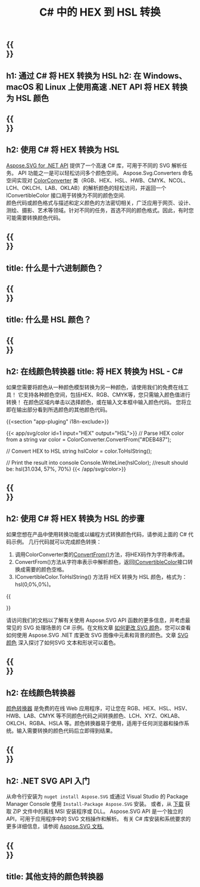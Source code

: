 ﻿---
translation: true
template: /templates/_template-color-child.md
title: C# 中的 HEX 到 HSL 转换
description: 在 C# 中使用颜色代码并将 HEX 转换为 HSL
url: /net/color-converter/hex-to-hsl/
family: svg
platformtag: net
feature: color converter
informat: HEX
outformat: HSL
otherformats: RGB HSV HWB CMYK LAB LCH XYZ OKLAB OKLCH NCOL
---

{{<section banner>}}
---
h1: 通过 C# 将 HEX 转换为 HSL
h2: 在 Windows、macOS 和 Linux 上使用高速 .NET API 将 HEX 转换为 HSL 颜色
---

{{<section overview>}}
---
h2: 使用 C# 将 HEX 转换为 HSL
---

[Aspose.SVG for .NET API](https://products.aspose.com/svg/net/) 提供了一个高速 C# 库，可用于不同的 SVG 解析任务。 API 功能之一是可以轻松访问多个颜色空间。 Aspose.Svg.Converters 命名空间实现对 [ColorConverter](https://reference.aspose.com/svg/net/aspose.svg.converters/colorconverter/) 类（RGB、HEX、HSL、HWB、CMYK、NCOL、LCH、OKLCH、LAB、OKLAB）的解析颜色的轻松访问，并返回一个 IConvertibleColor 接口用于转换为不同的颜色空间.<br>
颜色代码或颜色格式与描述和定义颜色的方法密切相关，广泛应用于网页、设计、测绘、摄影、艺术等领域。针对不同的任务，首选不同的颜色格式。因此，有时您可能需要转换颜色代码。

{{<section input-color>}}
---
title: 什么是十六进制颜色？
---

{{<section output-color>}}
---
title: 什么是 HSL 颜色？
---

{{<section code-text>}}
---
h2: 在线颜色转换器
title: 将 HEX 转换为 HSL - C#
---

如果您需要将颜色从一种颜色模型转换为另一种颜色，请使用我们的免费在线工具！ 它支持各种颜色空间，包括HEX、RGB、CMYK等，您只需输入颜色值进行转换！ 在颜色区域内单击以选择颜色，或在输入文本框中输入颜色代码。 您将立即在输出部分看到所选颜色的其他颜色代码。

{{<section "app-pluging" i18n-exclude>}}

{{< app/svg/color id=1 input="HEX" output="HSL">}}
// Parse HEX color from a string
var color = ColorConverter.ConvertFrom("#DEB487");

// Convert HEX to HSL 
string hslColor = color.ToHslString();

// Print the result into console
Console.WriteLine(hslColor);
//result should be: hsl(31.034, 57%, 70%)
{{< /app/svg/color>}}

{{<section steps>}}
---
h2: 使用 C# 将 HEX 转换为 HSL 的步骤
---

如果您想在产品中使用转换功能或以编程方式转换颜色代码，请参阅上面的 C# 代码示例。 几行代码就可以完成颜色转换：

1. 调用ColorConverter类的[ConvertFrom()](https://reference.aspose.com/svg/net/aspose.svg.converters/colorconverter/convertfrom/)方法，将HEX码作为字符串传递。
1. ConvertFrom()方法从字符串表示中解析颜色，返回[IConvertibleColor](https://reference.aspose.com/svg/net/aspose.svg.drawing/iconvertiblecolor/)接口转换成需要的颜色空格。
1. IConvertibleColor.ToHslString() 方法将 HEX 转换为 HSL 颜色，格式为：hsl(0,0%,0%)。

{{<section documentation>}}

请访问我们的文档以了解有关使用 Aspose.SVG API 函数的更多信息，并考虑最常见的 SVG 处理场景的 C# 示例。在文档文章 <a href="https://docs.aspose.com/svg/net/how-to-work-with-aspose-svg-api/how-to-change-svg-color/" target= "_blank">如何更改 SVG 颜色</a>，您可以查看如何使用 Aspose.SVG .NET 库更改 SVG 图像中元素和背景的颜色。文章 <a href="https://docs.aspose.com/svg/net/drawing-basics/svg-color/" target="_blank">SVG 颜色</a> 深入探讨了如何SVG 文本和形状可以着色。

{{<section online-color-converter>}}
---
h2: 在线颜色转换器
---

[颜色转换器](https://products.aspose.app/svg/color-converter) 是免费的在线 Web 应用程序，可让您在 RGB、HEX、HSL、HSV、HWB、LAB、CMYK 等不同颜色代码之间转换颜色、LCH、XYZ、OKLAB、OKLCH、RGBA、HSLA 等。颜色转换器易于使用，适用于任何浏览器和操作系统。输入需要转换的颜色代码后立即得到结果。

{{<section get-started>}}
---
h2: .NET SVG API 入门
---

从命令行安装为 ```nuget install Aspose.SVG``` 或通过 Visual Studio 的 Package Manager Console 使用 ```Install-Package Aspose.SVG``` 安装。
或者，从 [下载](https://releases.aspose.com/svg/net/) 获取 ZIP 文件中的离线 MSI 安装程序或 DLL。 Aspose.SVG API 是一个独立的 API，可用于应用程序中的 SVG 文档操作和解析。
有关 C# 库安装和系统要求的更多详细信息，请参阅 [Aspose.SVG 文档.](https://docs.aspose.com/svg/net/getting-started/)

{{<section other-color-converters>}}
---
title: 其他支持的颜色转换器
---